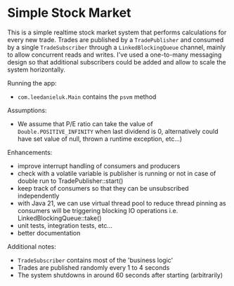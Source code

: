 # Simple Stock Market

This is a simple realtime stock market system that performs calculations for every new trade.
Trades are published by a `TradePublisher` and consumed by a single `TradeSubscriber` through a `LinkedBlockingQueue` channel, mainly to allow concurrent reads and writes.
I've used a one-to-many messaging design so that additional subscribers could be added and allow to scale the system horizontally.

Running the app:
* `com.leedanieluk.Main` contains the `psvm` method

Assumptions:
* We assume that P/E ratio can take the value of `Double.POSITIVE_INFINITY` when last dividend is 0, alternatively could have set value of null, thrown a runtime exception, etc...) 

Enhancements:
* improve interrupt handling of consumers and producers
* check with a volatile variable is publisher is running or not in case of double run to TradePublisher::start()
* keep track of consumers so that they can be unsubscribed independently
* with Java 21, we can use virtual thread pool to reduce thread pinning as consumers will be triggering blocking IO operations i.e. LinkedBlockingQueue::take()
* unit tests, integration tests, etc...
* better documentation

Additional notes:
* `TradeSubscriber` contains most of the 'business logic'
* Trades are published randomly every 1 to 4 seconds
* The system shutdowns in around 60 seconds after starting (arbitrarily)